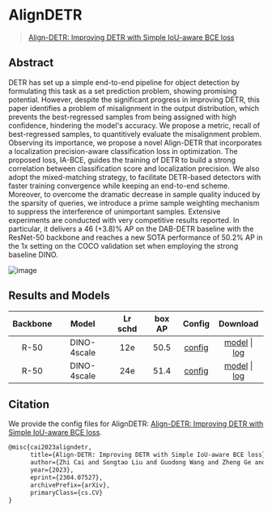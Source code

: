 # AlignDETR

> [Align-DETR: Improving DETR with Simple IoU-aware BCE loss](https://arxiv.org/abs/2304.07527)

<!-- [ALGORITHM] -->

## Abstract

DETR has set up a simple end-to-end pipeline for object detection by formulating this task as a set prediction problem, showing promising potential. However, despite the significant progress in improving DETR, this paper identifies a problem of misalignment in the output distribution, which prevents the best-regressed samples from being assigned with high confidence, hindering the model's accuracy. We propose a metric, recall of best-regressed samples, to quantitively evaluate the misalignment problem. Observing its importance, we propose a novel Align-DETR that incorporates a localization precision-aware classification loss in optimization. The proposed loss, IA-BCE, guides the training of DETR to build a strong correlation between classification score and localization precision. We also adopt the mixed-matching strategy, to facilitate DETR-based detectors with faster training convergence while keeping an end-to-end scheme. Moreover, to overcome the dramatic decrease in sample quality induced by the sparsity of queries, we introduce a prime sample weighting mechanism to suppress the interference of unimportant samples. Extensive experiments are conducted with very competitive results reported. In particular, it delivers a 46 (+3.8)% AP on the DAB-DETR baseline with the ResNet-50 backbone and reaches a new SOTA performance of 50.2% AP in the 1x setting on the COCO validation set when employing the strong baseline DINO.

![image](https://github.com/vbti-development/onedl-mmdetection/assets/33146359/5a4fa664-b4c6-487d-b6d8-22be9d59a2bc)

## Results and Models

| Backbone |    Model    | Lr schd | box AP |                       Config                       |                                                                                                                                                               Download                                                                                                                                                               |
| :------: | :---------: | :-----: | :----: | :------------------------------------------------: | :----------------------------------------------------------------------------------------------------------------------------------------------------------------------------------------------------------------------------------------------------------------------------------------------------------------------------------: |
|   R-50   | DINO-4scale |   12e   |  50.5  | [config](./align_detr-4scale_r50_8xb2-12e_coco.py) | [model](https://mmassets.onedl.ai/mmdetection/v3.0/align_detr/align_detr-4scale_r50_8xb2-12e_coco/align_detr-4scale_r50_8xb2-12e_coco_20230914_095734-61f921af.pth) \| [log](https://mmassets.onedl.ai/mmdetection/v3.0/align_detr/align_detr-4scale_r50_8xb2-12e_coco/align_detr-4scale_r50_8xb2-12e_coco_20230914_095734.log.json) |
|   R-50   | DINO-4scale |   24e   |  51.4  | [config](./align_detr-4scale_r50_8xb2-24e_coco.py) | [model](https://mmassets.onedl.ai/mmdetection/v3.0/align_detr/align_detr-4scale_r50_8xb2-24e_coco/align_detr-4scale_r50_8xb2-24e_coco_20230919_152414-f4b6cf76.pth) \| [log](https://mmassets.onedl.ai/mmdetection/v3.0/align_detr/align_detr-4scale_r50_8xb2-24e_coco/align_detr-4scale_r50_8xb2-24e_coco_20230919_152414.log.json) |

## Citation

We provide the config files for AlignDETR: [Align-DETR: Improving DETR with Simple IoU-aware BCE loss](https://arxiv.org/abs/2304.07527).

```latex
@misc{cai2023aligndetr,
      title={Align-DETR: Improving DETR with Simple IoU-aware BCE loss},
      author={Zhi Cai and Songtao Liu and Guodong Wang and Zheng Ge and Xiangyu Zhang and Di Huang},
      year={2023},
      eprint={2304.07527},
      archivePrefix={arXiv},
      primaryClass={cs.CV}
}
```
